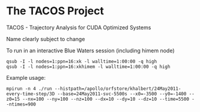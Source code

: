 # The TACOS Project
TACOS - Trajectory Analysis for CUDA Optimized Systems

Name clearly subject to change

To run in an interactive Blue Waters session (including himem node)

```
qsub -I -l nodes=1:ppn=16:xk -l walltime=1:00:00 -q high     
qsub -I -l nodes=1:ppn=16:xkhimem -l walltime=1:00:00 -q high
```

Example usage:
```
mpirun -n 4 ./run --histpath=/apollo/orfstore/khalbert/24May2011-every-time-step/3D --base=24May2011-svc-5500s --x0=-3500 --y0=-1400 --z0=15 --nx=100 --ny=100 --nz=100 --dx=10 --dy=10 --dz=10 --time=5500 --ntimes=900
```


